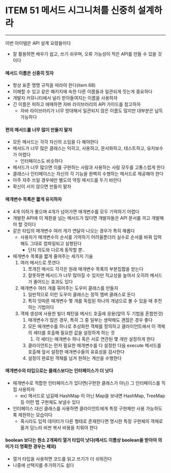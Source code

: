 # ITEM 51 메서드 시그니처를 신중히 설계하라

--------------------------------------------

이번 아이템은 API 설계 요령들이다
* 잘 활용하면 배우기 쉽고, 쓰기 쉬우며, 오류 가능성이 적은 API를 만들 수 있을 것이다

#### 메서드 이름은 신중히 짓자
* 항상 표준 명명 규칙을 따라야 한다(item 68) 
* 이해할 수 있고 같은 패키지에 속한 다른 이름들과 일관되게 짓는게 중요하다
* 개발자 커뮤니티에서 널리 받아들여지는 이름을 사용하자
* 긴 이름은 피하고 애매하면 자바 라이브러리의 API 가이드를 참고하자
  * 자바 라이브러리가 너무 방대해서 일관되지 않은 이름도 많지만 대부분은 납득 가능하다

#### 편의 메서드를 너무 많이 만들지 말자
* 모든 메서드는 각각 자신의 소임을 다 해야한다
* 메서드가 너무 많은 클래스는 익히고, 사용하고, 문서화하고, 테스트하고, 유지보수가 어렵다
  * 인터페이스도 비슷하다
* 메서드가 너무 많으면 이를 구현하는 사람과 사용하는 사람 모두를 고통스럽게 한다
* 클래스나 인터페이스는 자신의 각 기능을 완벽히 수행하는 메서드로 제공해야 한다
* 아주 자주 쓰일 경우에만 별도의 약칭 메서드를 두기 바란다
* 확신이 서지 않으면 만들지 말자

#### 매개변수 목록은 짧게 유지하자
* 4개 이하가 좋으며 4개가 넘어가면 매개변수를 모두 기억하기 어렵다
* 개발한 API에 이 제한을 넘는 메서드가 많다면 개발자들은 API 문서를 끼고 개발해야 할 것이다
* 같은 타입의 매개변수 여러 개가 연달아 나오는 경우가 특히 해롭다
  * 사용자가 매개변수의 순서를 기억하기 어려울뿐더러 실수로 순서를 바꿔 입력해도 그대로 컴파일되고 실행된다
    * 단지 의도와 다르게 동작할 뿐..
* 매개변수 목록을 짧게 줄여주는 세가지 기술
  1. 여러 메서드로 쪼갠다 
     1. 쪼개진 메서드 각각은 원래 매개변수 목록의 부분집합을 받는다 
     2. 잘못하면 메서드가 너무 많아질 수 있지만 직교성을 높여서 오히려 메서드가 줄어드는 효과도 있다
  2. 매개변수 여러 개를 묶어주는 도우미 클래스를 만들자
     1. 일반적으로 이런 도우미 클래스는 정적 멤버 클래스로 둔다
     2. 특히 잇따른 매개변수 몇 개를 독립된 하나의 개념으로 볼 수 있을 때 추천하는 기법이다
  3. 객체 생성에 사용한 빌더 패턴을 메서드 호출에 응용(앞의 두 기법을 혼합한것)
     1. 매개변수가 많은 경우, 특히 그 중 일부는 생략해도 괜찮은 경우 좋다
     2. 모든 매개변수를 하나로 추상화한 객체를 정의하고 클라이언트에서 이 객체의 세터를 호출해 필요한 값을 설정하게 하는 것
        1. 각 세터는 매개변수 하나 혹은 서로 연관된 몇 개만 설정하게 한다
     3. 클라이언트는 먼저 필요한 매개변수를 다 설정한 다음 execute 메서드를 호출해 앞서 설정한 매개변수들의 유효성을 검사한다
     4. 설정이 완료된 객체를 넘겨 원하는 계산을 수행한다
  
#### 매개변수의 타입으로는 클래스보다는 인터페이스가 더 낫다
* 매개변수로 적합한 인터페이스가 있다면(구현한 클래스가 아닌) 그 인터페이스를 직접 사용하자
  * ex) 메서드로 넘길때 HashMap 이 아닌 Map을 보내면 HashMap, TreeMap 등 어떤 맵 구현체도 보낼수 있다
* 인터페이스 대신 클래스를 사용하면 클라이언트에게 특정 구현체만 사용 가능하도록 제한하는 모습이다
  * 혹시라도 입력 데이터가 다른 형태로 존재한다면 명시한 특정 구현체의 객체로 옮겨 담느라 비싼 복사 비용을 치뤄야 한다

#### boolean 보다는 원소 2개짜리 열거 타입이 낫다(메서드 이름상 boolean을 받아야 의미가 더 명확한 경우는 제외)
* 열거 타입을 사용하면 코드를 읽고 쓰기가 더 쉬워진다
* 나중에 선택지를 추가하기도 쉽다

